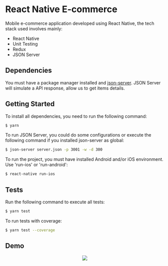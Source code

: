 # React Native E-commerce

Mobile e-commerce application developed using React Native, the tech stack used involves mainly:

- React Native
- Unit Testing
- Redux
- JSON Server


## Dependencies

You must have a package manager installed and [json-server](https://www.npmjs.com/package/json-server). JSON Server will simulate a API response, allow us to get items details.

## Getting Started

To install all dependencies, you need to run the following command:

```sh
$ yarn
```

To run JSON Server, you could do some configurations or execute the following command if you installed json-server as global:

```sh
$ json-server server.json -p 3001 -w -d 300
```

To run the project, you must have installed Android and/or iOS environment. Use 'run-ios' or 'run-android':

```sh
$ react-native run-ios
```

## Tests

Run the following command to execute all tests:

```sh
$ yarn test
```

To run tests with coverage:

```sh
$ yarn test --coverage
```

## Demo
<p align="center">
    <img src="https://media.giphy.com/media/KxscsDHNULQWXzmEQ7/giphy.gif">
</p>

